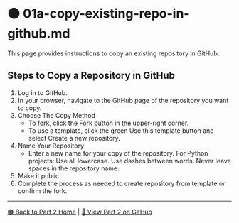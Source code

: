 # 🟠 01a-copy-existing-repo-in-github.md

This page provides instructions to copy an existing repository in GitHub.

## Steps to Copy a Repository in GitHub

1. Log in to GitHub.
2. In your browser, navigate to the GitHub page of the repository you want to copy.
3. Choose The Copy Method  
   - To fork, click the Fork button in the upper-right corner.  
   - To use a template, click the green Use this template button and select Create a new repository.
4. Name Your Repository  
   - Enter a new name for your copy of the repository. For Python projects: Use all lowercase. Use dashes between words. Never leave spaces in the repository name. 
5. Make it public.
6. Complete the process as needed to create repository from template or confirm the fork.

---

[🟠 Back to Part 2 Home](https://denisecase.github.io/pro-analytics-01/02-project-initialization/PROJECT-INITIALIZATION.html) | [🔗 View Part 2 on GitHub](https://github.com/denisecase/pro-analytics-01/02-project-initialization/PROJECT-INITIALIZATION.md)
